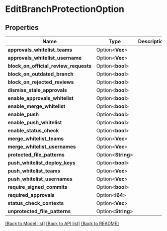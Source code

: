 # EditBranchProtectionOption

## Properties

Name | Type | Description | Notes
------------ | ------------- | ------------- | -------------
**approvals_whitelist_teams** | Option<**Vec<String>**> |  | [optional]
**approvals_whitelist_username** | Option<**Vec<String>**> |  | [optional]
**block_on_official_review_requests** | Option<**bool**> |  | [optional]
**block_on_outdated_branch** | Option<**bool**> |  | [optional]
**block_on_rejected_reviews** | Option<**bool**> |  | [optional]
**dismiss_stale_approvals** | Option<**bool**> |  | [optional]
**enable_approvals_whitelist** | Option<**bool**> |  | [optional]
**enable_merge_whitelist** | Option<**bool**> |  | [optional]
**enable_push** | Option<**bool**> |  | [optional]
**enable_push_whitelist** | Option<**bool**> |  | [optional]
**enable_status_check** | Option<**bool**> |  | [optional]
**merge_whitelist_teams** | Option<**Vec<String>**> |  | [optional]
**merge_whitelist_usernames** | Option<**Vec<String>**> |  | [optional]
**protected_file_patterns** | Option<**String**> |  | [optional]
**push_whitelist_deploy_keys** | Option<**bool**> |  | [optional]
**push_whitelist_teams** | Option<**Vec<String>**> |  | [optional]
**push_whitelist_usernames** | Option<**Vec<String>**> |  | [optional]
**require_signed_commits** | Option<**bool**> |  | [optional]
**required_approvals** | Option<**i64**> |  | [optional]
**status_check_contexts** | Option<**Vec<String>**> |  | [optional]
**unprotected_file_patterns** | Option<**String**> |  | [optional]

[[Back to Model list]](../README.md#documentation-for-models) [[Back to API list]](../README.md#documentation-for-api-endpoints) [[Back to README]](../README.md)


